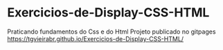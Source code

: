 # Exercicios-de-Display-CSS-HTML
Praticando fundamentos do Css e do  Html
Projeto  publicado no gitpages https://tgvieirabr.github.io/Exercicios-de-Display-CSS-HTML/
